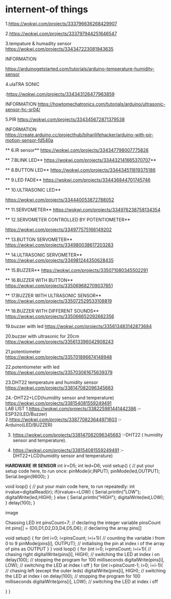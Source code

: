 # internent-of things
1.https://wokwi.com/projects/333796636268429907

2.https://wokwi.com/projects/333797944251646547

3.tempature & humadity sensor<br>
https://wokwi.com/projects/334347223081943635

INFORMATION

https://arduinogetstarted.com/tutorials/arduino-temperature-humidity-sensor

4.ulaTRA SONIC

:https://wokwi.com/projects/334343126477963859

INFORMATION
https://howtomechatronics.com/tutorials/arduino/ultrasonic-sensor-hc-sr04/

5.PIR
https://wokwi.com/projects/334345672871379538

INFORMATION
https://create.arduino.cc/projecthub/biharilifehacker/arduino-with-pir-motion-sensor-fd540a

** 6.IR sensor**
https://wokwi.com/projects/334347798007775826

** 7.BLINK LED**
https://wokwi.com/projects/334432141665370707**

** 8.BUTTON LED**
https://wokwi.com/projects/334434511819375186

** 9.LED FADE**
https://wokwi.com/projects/334436844701745746

** 10.ULTRASONIC LED**

https://wokwi.com/projects/334440053872788052

** 11.SERVOMETER**
https://wokwi.com/projects/334976238758134354


** 12.SERVOMETER CONTROLLED BY POTENTIOMETER**

https://wokwi.com/projects/334977575166149202

** 13.BUTTON SERVOMETER**
https://wokwi.com/projects/334980038617203283

** 14.ULTRASONIC SERVOMETER**
https://wokwi.com/projects/334981244350628435

** 15.BUZZER**
https://wokwi.com/projects/335071080345502291

** 16.BUZZER WITH BUTTON**
https://wokwi.com/projects/335069682709037651

** 17.BUZZER WITH ULTRASONIC SENSOR**
https://wokwi.com/projects/335072529533108819

** 18.BUZZER WITH DIFFERENT SOUNDS**
https://wokwi.com/projects/335066652092662356

19.buzzer with led
https://wokwi.com/projects/335613483142873684

20.buzzer with ultrasonic for 20cm<br>
https://wokwi.com/projects/335613396042908243<br>

21.potentiometer<br>
https://wokwi.com/projects/335701896674148948<br>

22.potentiometer with led<br>
https://wokwi.com/projects/335703061675639379<br>

23.DHT22 temperature and humidity sensor<br>
 https://wokwi.com/projects/338147082096345683 <br>
 
 24.-DHT22+LCD(humidity sensor and temperature) <br>
https://wokwi.com/projects/338154081559249491 <br>
LAB LIST
1.https://wokwi.com/projects/338225981441442386 :-ESP32(LED/Buzzer)<br>
2.https://wokwi.com/projects/338770823644971603 :-Arduino(LED/BUZZER)<br>

3. https://wokwi.com/projects/338147082096345683 :-DHT22 ( humidity sensor and temperature).<br>

5. https://wokwi.com/projects/338154081559249491 :-DHT22+LCD(humidity sensor and temperature)<br>


**HARDWARE**
**IR SENSOR**
int ir=D5;
int led=D6; void setup() {
// put your setup code here, to run once:
pinMode(ir,INPUT);
pinMode(led,OUTPUT);
Serial.begin(9600);
}

void loop() {
// put your main code here, to run repeatedly:
int irvalue=digitalRead(ir);
if(irvalue==LOW)
{
Serial.println("LOW");
digitalWrite(led,HIGH);
}
else
{
Serial.println("HIGH");
digitalWrite(led,LOW);
}
delay(100);
}

image

Chassing LED
int pinsCount=7; // declaring the integer variable pinsCount
int pins[] = {D0,D1,D2,D3,D4,D5,D6}; // declaring the array pins[]

void setup() {
for (int i=0; i<pinsCount; i=i+1){ // counting the variable i from 0 to 9
pinMode(pins[i], OUTPUT); // initialising the pin at index i of the array of pins as OUTPUT
}
}
void loop() {
for (int i=0; i<pinsCount; i=i+1){ // chasing right
digitalWrite(pins[i], HIGH); // switching the LED at index i on
delay(100); // stopping the program for 100 milliseconds
digitalWrite(pins[i], LOW); // switching the LED at index i off
}
for (int i=pinsCount-1; i>0; i=i-1){ // chasing left (except the outer leds)
digitalWrite(pins[i], HIGH); // switching the LED at index i on
delay(100); // stopping the program for 100 milliseconds
digitalWrite(pins[i], LOW); // switching the LED at index i off

}
}

